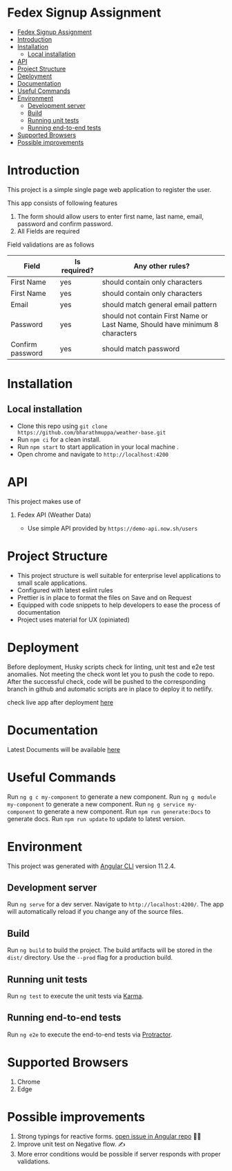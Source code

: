 # Fedex Signup Assignment

- [Fedex Signup Assignment](#fedex-signup-assignment)
- [Introduction](#introduction)
- [Installation](#installation)
  - [Local installation](#local-installation)
- [API](#api)
- [Project Structure](#project-structure)
- [Deployment](#deployment)
- [Documentation](#documentation)
- [Useful Commands](#useful-commands)
- [Environment](#environment)
  - [Development server](#development-server)
  - [Build](#build)
  - [Running unit tests](#running-unit-tests)
  - [Running end-to-end tests](#running-end-to-end-tests)
- [Supported Browsers](#supported-browsers)
- [Possible improvements](#possible-improvements)

# Introduction

This project is a simple single page web application to register the user.

This app consists of following features

1. The form should allow users to enter first name, last name, email, password and confirm password.
2. All Fields are required

Field validations are as follows

| Field            | Is required? | Any other rules?                                                             |
| ---------------- | ------------ | ---------------------------------------------------------------------------- |
| First Name       | yes          | should contain only characters                                               |
| First Name       | yes          | should contain only characters                                               |
| Email            | yes          | should match general email pattern                                           |
| Password         | yes          | should not contain First Name or Last Name, Should have minimum 8 characters |
| Confirm password | yes          | should match password                                                        |


# Installation

## Local installation

- Clone this repo using `git clone https://github.com/bharathmuppa/weather-base.git`
- Run `npm ci` for a clean install.
- Run `npm start` to start application in your local machine .
- Open chrome and navigate to `http://localhost:4200`

# API

This project makes use of

1. Fedex API (Weather Data)

   - Use simple API provided by `https://demo-api.now.sh/users`


# Project Structure

- This project structure is well suitable for enterprise level applications to small scale applications.
- Configured with latest eslint rules
- Prettier is in place to format the files on Save and on Request
- Equipped with code snippets to help developers to ease the process of documentation
- Project uses material for UX (opiniated)

# Deployment

Before deployment, Husky scripts check for linting, unit test and e2e test anomalies. Not meeting the check wont let you to push the code to repo.
After the successful check, code will be pushed to the corresponding branch in github and automatic scripts are in place to deploy it to netlify.

check live app after deployment [here](https://fedex-signup.netlify.app/authorization/signup)

# Documentation

Latest Documents will be available [here](https://fedex-signup-docs.netlify.app/)

# Useful Commands

Run `ng g c my-component` to generate a new component.
Run `ng g module my-component` to generate a new component.
Run `ng g service my-component` to generate a new component.
Run `npm run generate:Docs` to generate docs.
Run `npm run update` to update to latest version.


# Environment

This project was generated with [Angular CLI](https://github.com/angular/angular-cli) version 11.2.4.

## Development server

Run `ng serve` for a dev server. Navigate to `http://localhost:4200/`. The app will automatically reload if you change any of the source files.

## Build

Run `ng build` to build the project. The build artifacts will be stored in the `dist/` directory. Use the `--prod` flag for a production build.

## Running unit tests

Run `ng test` to execute the unit tests via [Karma](https://karma-runner.github.io).

## Running end-to-end tests

Run `ng e2e` to execute the end-to-end tests via [Protractor](http://www.protractortest.org/).

# Supported Browsers

1. Chrome
2. Edge

# Possible improvements

1. Strong typings for reactive forms. [open issue in Angular repo](https://github.com/angular/angular/issues/13721) __🙇‍♂️__
2. Improve unit test on Negative flow. ✍
3. More error conditions would be possible if server responds with proper validations.
